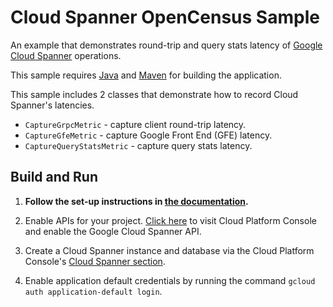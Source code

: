 # Cloud Spanner OpenCensus Sample

An example that demonstrates round-trip and query stats latency of [Google Cloud Spanner](https://cloud.google.com/spanner/) operations.

This sample requires [Java](https://www.java.com/en/download/) and [Maven](http://maven.apache.org/) for building the application.

This sample includes 2 classes that demonstrate how to record Cloud Spanner's latencies.

* `CaptureGrpcMetric` - capture client round-trip latency.
* `CaptureGfeMetric` - capture Google Front End (GFE) latency.
* `CaptureQueryStatsMetric` - capture query stats latency.

## Build and Run

1.  **Follow the set-up instructions in [the documentation](https://cloud.google.com/java/docs/setup).**

2.  Enable APIs for your project.
    [Click here](https://console.cloud.google.com/flows/enableapi?apiid=spanner.googleapis.com&showconfirmation=true)
    to visit Cloud Platform Console and enable the Google Cloud Spanner API.

3.  Create a Cloud Spanner instance and database via the Cloud Platform Console's
    [Cloud Spanner section](http://console.cloud.google.com/spanner).

4.  Enable application default credentials by running the command `gcloud auth application-default login`.
